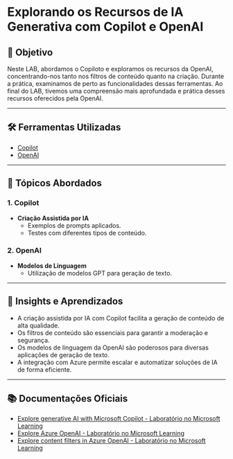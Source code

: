 
# Explorando os Recursos de IA Generativa com Copilot e OpenAI

## 🎯 Objetivo
Neste LAB, abordamos o Copiloto e exploramos os recursos da OpenAI, concentrando-nos tanto nos filtros de conteúdo quanto na criação. Durante a prática, examinamos de perto as funcionalidades dessas ferramentas. Ao final do LAB, tivemos uma compreensão mais aprofundada e prática desses recursos oferecidos pela OpenAI.

---

## 🛠️ Ferramentas Utilizadas
- [Copilot](https://copilot.microsoft.com/)
- [OpenAI](https://openai.com/)

---

## 🧪 Tópicos Abordados

### 1. Copilot
- **Criação Assistida por IA**
  - Exemplos de prompts aplicados.
  - Testes com diferentes tipos de conteúdo.


### 2. OpenAI
- **Modelos de Linguagem**
  - Utilização de modelos GPT para geração de texto.

---

## 📌 Insights e Aprendizados

- A criação assistida por IA com Copilot facilita a geração de conteúdo de alta qualidade.
- Os filtros de conteúdo são essenciais para garantir a moderação e segurança.
- Os modelos de linguagem da OpenAI são poderosos para diversas aplicações de geração de texto.
- A integração com Azure permite escalar e automatizar soluções de IA de forma eficiente.

---

## 📚 Documentações Oficiais
- [Explore generative AI with Microsoft Copilot - Laboratório no Microsoft Learning](https://microsoftlearning.github.io/mslearn-ai-fundamentals/Instructions/Labs/12-generative-ai.html)
- [Explore Azure OpenAI - Laboratório no Microsoft Learning](https://microsoftlearning.github.io/mslearn-ai-fundamentals/Instructions/Labs/13-azure-openai.html)
- [Explore content filters in Azure OpenAI - Laboratório no Microsoft Learning](https://microsoftlearning.github.io/mslearn-ai-fundamentals/Instructions/Labs/14-azure-openai-content-filters.html)
